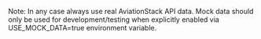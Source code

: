 Note: In any case always use real AviationStack API data. Mock data should only be used for development/testing when explicitly enabled via USE_MOCK_DATA=true environment variable.
